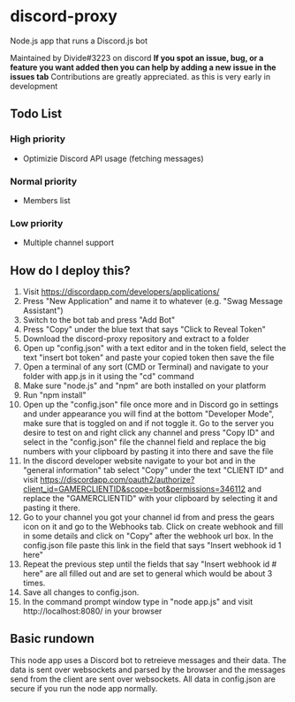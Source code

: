# discord-proxy
Node.js app that runs a Discord.js bot

Maintained by Divide#3223 on discord
__If you spot an issue, bug, or a feature you want added then you can help by adding a new issue in the issues tab__
Contributions are greatly appreciated. as this is very early in development

## Todo List
### High priority
- Optimizie Discord API usage (fetching messages)
### Normal priority
- Members list
### Low priority
- Multiple channel support

## How do I deploy this?
1. Visit https://discordapp.com/developers/applications/
2. Press "New Application" and name it to whatever (e.g. "Swag Message Assistant")
3. Switch to the bot tab and press "Add Bot"
4. Press "Copy" under the blue text that says "Click to Reveal Token"
5. Download the discord-proxy repository and extract to a folder
6. Open up "config.json" with a text editor and in the token field, select the text "insert bot token" and paste your copied token then save the file
6. Open a terminal of any sort (CMD or Terminal) and navigate to your folder with app.js in it using the "cd" command
7. Make sure "node.js" and "npm" are both installed on your platform
8. Run "npm install"
9. Open up the "config.json" file once more and in Discord go in settings and under appearance you will find at the bottom "Developer Mode", make sure that is toggled on and if not toggle it. Go to the server you desire to test on and right click any channel and press "Copy ID" and select in the "config.json" file the channel field and replace the big numbers with your clipboard by pasting it into there and save the file
10. In the discord developer website navigate to your bot and in the "general information" tab select "Copy" under the text "CLIENT ID" and visit 
https://discordapp.com/oauth2/authorize?client_id=GAMERCLIENTID&scope=bot&permissions=346112
and replace the "GAMERCLIENTID" with your clipboard by selecting it and pasting it there.
12. Go to your channel you got your channel id from and press the gears icon on it and go to the Webhooks tab. Click on create webhook and fill in some details and click on "Copy" after the webhook url box. In the config.json file paste this link in the field that says "Insert webhook id 1 here"
13. Repeat the previous step until the fields that say "Insert webhook id # here" are all filled out and are set to general which would be about 3 times.
14. Save all changes to config.json.
11. In the command prompt window type in "node app.js" and visit http://localhost:8080/ in your browser
## Basic rundown
This node app uses a Discord bot to retreieve messages and their data. The data is sent over websockets and parsed by the browser and the messages send from the client are sent over websockets. All data in config.json are secure if you run the node app normally.
